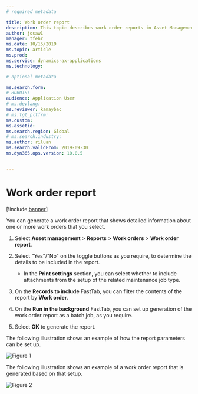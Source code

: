 ```yaml
---
# required metadata

title: Work order report
description: This topic describes work order reports in Asset Management.
author: josaw1
manager: tfehr
ms.date: 10/15/2019
ms.topic: article
ms.prod: 
ms.service: dynamics-ax-applications
ms.technology: 

# optional metadata

ms.search.form: 
# ROBOTS: 
audience: Application User
# ms.devlang: 
ms.reviewer: kamaybac
# ms.tgt_pltfrm: 
ms.custom: 
ms.assetid: 
ms.search.region: Global
# ms.search.industry: 
ms.author: riluan
ms.search.validFrom: 2019-09-30
ms.dyn365.ops.version: 10.0.5


---
```


# Work order report

[!include [banner](../../includes/banner.md)]


You can generate a work order report that shows detailed information about one or more work orders that you select.

1. Select **Asset management** > **Reports** > **Work orders** > **Work order report**.

2. Select "Yes"/"No" on the toggle buttons as you require, to determine the details to be included in the report.  
    - In the **Print settings** section, you can select whether to include attachments from the setup of the related maintenance job type.

3. On the **Records to include** FastTab, you can filter the contents of the report by **Work order**.

4. On the **Run in the background** FastTab, you can set up generation of the work order report as a batch job, as you require.

5. Select **OK** to generate the report.

The following illustration shows an example of how the report parameters can be set up.

![Figure 1](media/20-work-orders.png)

The following illustration shows an example of a work order report that is generated based on that setup.

![Figure 2](media/21-work-orders.png)

